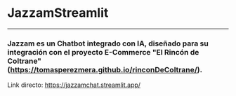 # JazzamStreamlit

---

### **Jazzam** es un Chatbot integrado con IA, diseñado para su integración con el proyecto E-Commerce "El Rincón de Coltrane" (https://tomasperezmera.github.io/rinconDeColtrane/).

Link directo: https://jazzamchat.streamlit.app/